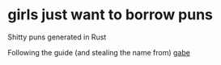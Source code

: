 # girls just want to borrow puns

Shitty puns generated in Rust

Following the guide (and stealing the name from) [gabe]

[gabe]: http://gabebw.com/blog/2015/10/24/how-to-learn-a-new-programming-language
